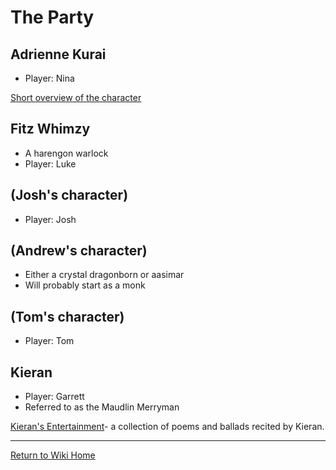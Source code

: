 # The Party
## Adrienne Kurai
- Player: Nina

[Short overview of the character](https://github.com/isaacLepley/Alimus-Public/blob/main/docs/assets/adrienne-kurai.pdf)
## Fitz Whimzy
- A harengon warlock
- Player: Luke

## (Josh's character)
- Player: Josh

## (Andrew's character)
- Either a crystal dragonborn or aasimar
- Will probably start as a monk

## (Tom's character)
- Player: Tom

## Kieran
- Player: Garrett
- Referred to as the Maudlin Merryman

[Kieran's Entertainment](https://docs.google.com/document/d/19y6Nfx5c5QuANthdIBfueoAqiWiRnO2BSKcZ5uLCPgA/edit?tab=t.0)- a collection of poems and ballads recited by Kieran.

***
[Return to Wiki Home](https://isaaclepley.github.io/Alimus-Public)
